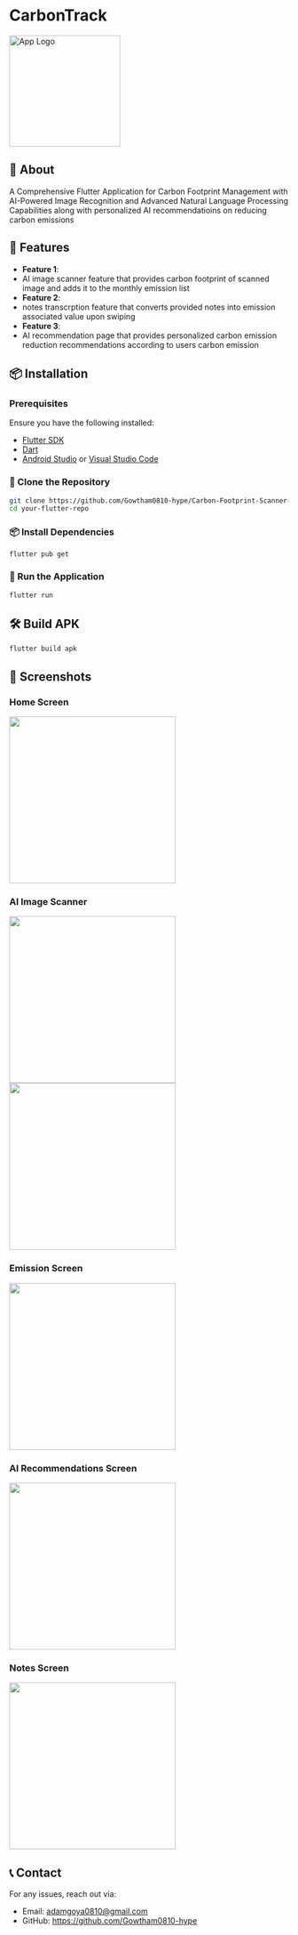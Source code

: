 # CarbonTrack


<img src="logo.png" alt="App Logo" width="200"/>

## 📌 About

A Comprehensive Flutter Application for Carbon Footprint Management with AI-Powered Image Recognition and Advanced Natural Language Processing Capabilities along with personalized 
AI recommendatioins on reducing carbon emissions

## 🚀 Features

- **Feature 1**:
- AI image scanner feature that provides carbon footprint of scanned image and adds it to the monthly emission list
- **Feature 2**:
- notes transcrption feature that converts provided notes into emission associated value upon swiping
- **Feature 3**:
- AI recommendation page that provides personalized carbon emission reduction recommendations according to users carbon emission




## 📦 Installation

### Prerequisites
Ensure you have the following installed:
- [Flutter SDK](https://flutter.dev/docs/get-started/install)
- [Dart](https://dart.dev/get-dart)
- [Android Studio](https://developer.android.com/studio) or [Visual Studio Code](https://code.visualstudio.com/)

### 🔽 Clone the Repository
```sh
git clone https://github.com/Gowtham0810-hype/Carbon-Footprint-Scanner-Application
cd your-flutter-repo
```

### 📦 Install Dependencies
```sh
flutter pub get
```

### 🏃 Run the Application
```sh
flutter run
```

## 🛠 Build APK
```sh
flutter build apk
```
## 🎨 Screenshots
### Home Screen
<img src="Screenshots/home%20page/Screenshot%202024-11-19%20230251.png" width="300"/>

### AI Image Scanner
<img src="Screenshots/Image%20Scanner/Screenshot%202024-11-19%20230707.png" width="300"/> <img src="Screenshots/Image%20Scanner/Screenshot%202024-11-19%20230729.png" width="300"/>

### Emission Screen
<img src="Screenshots/Add%20Emission/Screenshot%202024-11-19%20230309.png" width="300"/>

### AI Recommendations Screen
<img src="Screenshots/AI%20Recommendation/Screenshot%202024-11-19%20230500.png" width="300"/>

### Notes Screen
<img src="Screenshots/Notes%20Add/Screenshot%202024-11-19%20230618.png" width="300"/><!-- Replace with actual screenshot path -->

## 📞 Contact
For any issues, reach out via:
- Email: adamgoya0810@gmail.com
- GitHub: https://github.com/Gowtham0810-hype

   
